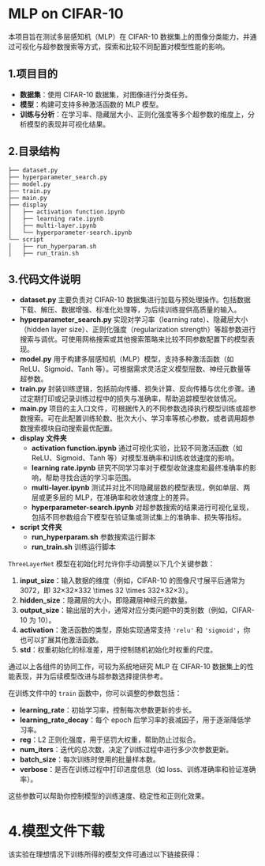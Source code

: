 # MLP on CIFAR-10

本项目旨在测试多层感知机（MLP）在 CIFAR-10 数据集上的图像分类能力，并通过可视化与超参数搜索等方式，探索和比较不同配置对模型性能的影响。

## 1.项目目的

- **数据集**：使用 CIFAR-10 数据集，对图像进行分类任务。
- **模型**：构建可支持多种激活函数的 MLP 模型。
- **训练与分析**：在学习率、隐藏层大小、正则化强度等多个超参数的维度上，分析模型的表现并可视化结果。

## 2.目录结构

```
├── dataset.py
├── hyperparameter_search.py
├── model.py
├── train.py
├── main.py
├── display
│   ├── activation function.ipynb
│   ├── learning rate.ipynb
│   ├── multi-layer.ipynb
│   └── hyperparameter-search.ipynb
└── script
│   ├── run_hyperparam.sh
│   ├── run_train.sh
```

## 3.代码文件说明

- **dataset.py**
  主要负责对 CIFAR-10 数据集进行加载与预处理操作。包括数据下载、解压、数据增强、标准化处理等，为后续训练提供高质量的输入。
- **hyperparameter_search.py**
  实现对学习率（learning rate）、隐藏层大小（hidden layer size）、正则化强度（regularization strength）等超参数进行搜索与调优。可使用网格搜索或其他搜索策略来比较不同参数配置下的模型表现。
- **model.py**
  用于构建多层感知机（MLP）模型，支持多种激活函数（如 ReLU、Sigmoid、Tanh 等）。可根据需求灵活定义模型层数、神经元数量等超参数。
- **train.py**
  封装训练逻辑，包括前向传播、损失计算、反向传播与优化步骤。通过定期打印或记录训练过程中的损失与准确率，帮助追踪模型收敛情况。
- **main.py**
  项目的主入口文件，可根据传入的不同参数选择执行模型训练或超参数搜索。可在此配置训练轮数、批次大小、学习率等核心参数，或者调用超参数搜索模块自动搜索最优配置。
- **display 文件夹**
  - **activation function.ipynb**
    通过可视化实验，比较不同激活函数（如 ReLU、Sigmoid、Tanh 等）对模型准确率和训练收敛速度的影响。
  - **learning rate.ipynb**
    研究不同学习率对于模型收敛速度和最终准确率的影响，帮助寻找合适的学习率范围。
  - **multi-layer.ipynb**
    测试并对比不同隐藏层数的模型表现，例如单层、两层或更多层的 MLP，在准确率和收敛速度上的差异。
  - **hyperparameter-search.ipynb**
    对超参数搜索的结果进行可视化呈现，包括不同参数组合下模型在验证集或测试集上的准确率、损失等指标。
- **script 文件夹**
  - **run_hyperparam.sh**
    参数搜索运行脚本
  - **run_train.sh**
    训练运行脚本

 `ThreeLayerNet` 模型在初始化时允许你手动调整以下几个关键参数：

1. **input_size**：输入数据的维度（例如，CIFAR-10 的图像尺寸展平后通常为 3072，即 32×32×332 \times 32 \times 332×32×3）。
2. **hidden_size**：隐藏层的大小，即隐藏层神经元的数量。
3. **output_size**：输出层的大小，通常对应分类问题中的类别数（例如，CIFAR-10 为 10）。
4. **activation**：激活函数的类型，原始实现通常支持 `'relu'` 和 `'sigmoid'`，你也可以扩展其他激活函数。
5. **std**：权重初始化的标准差，用于控制随机初始化时权重的尺度。

通过以上各组件的协同工作，可较为系统地研究 MLP 在 CIFAR-10 数据集上的性能表现，并为后续模型改进与超参数选择提供参考。

在训练文件中的 `train` 函数中，你可以调整的参数包括：

- **learning_rate**：初始学习率，控制每次参数更新的步长。
- **learning_rate_decay**：每个 epoch 后学习率的衰减因子，用于逐渐降低学习率。
- **reg**：L2 正则化强度，用于惩罚大权重，帮助防止过拟合。
- **num_iters**：迭代的总次数，决定了训练过程中进行多少次参数更新。
- **batch_size**：每次训练时使用的批量样本数。
- **verbose**：是否在训练过程中打印进度信息（如 loss、训练准确率和验证准确率）。

这些参数可以帮助你控制模型的训练速度、稳定性和正则化效果。

# 4.模型文件下载

该实验在理想情况下训练所得的模型文件可通过以下链接获得：
